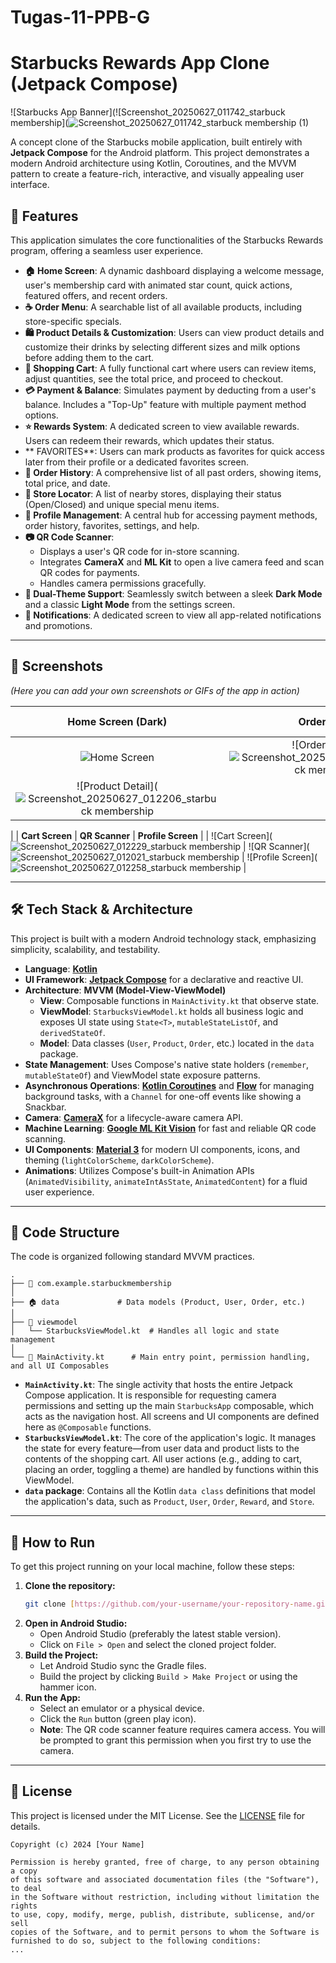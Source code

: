﻿# Tugas-11-PPB-G
# Starbucks Rewards App Clone (Jetpack Compose)

![Starbucks App Banner](![Screenshot_20250627_011742_starbuck membership](![Screenshot_20250627_011742_starbuck membership (1)](https://github.com/user-attachments/assets/08dbcddc-1b3e-4131-8b86-b8ac73da3b1e)


A concept clone of the Starbucks mobile application, built entirely with **Jetpack Compose** for the Android platform. This project demonstrates a modern Android architecture using Kotlin, Coroutines, and the MVVM pattern to create a feature-rich, interactive, and visually appealing user interface.

## 🌟 Features

This application simulates the core functionalities of the Starbucks Rewards program, offering a seamless user experience.

- **🏠 Home Screen**: A dynamic dashboard displaying a welcome message, user's membership card with animated star count, quick actions, featured offers, and recent orders.
- **☕ Order Menu**: A searchable list of all available products, including store-specific specials.
- **🛍️ Product Details & Customization**: Users can view product details and customize their drinks by selecting different sizes and milk options before adding them to the cart.
- **🛒 Shopping Cart**: A fully functional cart where users can review items, adjust quantities, see the total price, and proceed to checkout.
- **💳 Payment & Balance**: Simulates payment by deducting from a user's balance. Includes a "Top-Up" feature with multiple payment method options.
- **⭐ Rewards System**: A dedicated screen to view available rewards. Users can redeem their rewards, which updates their status.
- ** FAVORITES**: Users can mark products as favorites for quick access later from their profile or a dedicated favorites screen.
- **📜 Order History**: A comprehensive list of all past orders, showing items, total price, and date.
- **📍 Store Locator**: A list of nearby stores, displaying their status (Open/Closed) and unique special menu items.
- **👤 Profile Management**: A central hub for accessing payment methods, order history, favorites, settings, and help.
- **📷 QR Code Scanner**:
    - Displays a user's QR code for in-store scanning.
    - Integrates **CameraX** and **ML Kit** to open a live camera feed and scan QR codes for payments.
    - Handles camera permissions gracefully.
- **🎨 Dual-Theme Support**: Seamlessly switch between a sleek **Dark Mode** and a classic **Light Mode** from the settings screen.
- **🔔 Notifications**: A dedicated screen to view all app-related notifications and promotions.

---

## 📸 Screenshots

*(Here you can add your own screenshots or GIFs of the app in action)*

| Home Screen (Dark) | Order Screen | Product Detail |
| :---: |:---:|:---:|
| ![Home Screen](https://placehold.co/300x650/0D1B2A/FFFFFF?text=Home+Screen) | ![Order Screen](![Screenshot_20250627_012237_starbuck membership](https://github.com/user-attachments/assets/192cbc63-b955-4f1e-922d-75d50ea493df)
 | ![Product Detail](![Screenshot_20250627_012206_starbuck membership](https://github.com/user-attachments/assets/d1155f8e-df50-4c3c-aa99-0c8cea86d156)
 |
| **Cart Screen** | **QR Scanner** | **Profile Screen** |
| ![Cart Screen](![Screenshot_20250627_012229_starbuck membership](https://github.com/user-attachments/assets/1ee24a22-d60a-494c-a21b-d8dd554d54ec)
 | ![QR Scanner](![Screenshot_20250627_012021_starbuck membership](https://github.com/user-attachments/assets/28fed553-d995-4271-b4bf-68d74bfea5ca)
| ![Profile Screen](![Screenshot_20250627_012258_starbuck membership](https://github.com/user-attachments/assets/f410e3b2-b7c2-43fa-b298-d9d16f178dc8)
 |

---

## 🛠️ Tech Stack & Architecture

This project is built with a modern Android technology stack, emphasizing simplicity, scalability, and testability.

- **Language**: [**Kotlin**](https://kotlinlang.org/)
- **UI Framework**: [**Jetpack Compose**](https://developer.android.com/jetpack/compose) for a declarative and reactive UI.
- **Architecture**: **MVVM (Model-View-ViewModel)**
  - **View**: Composable functions in `MainActivity.kt` that observe state.
  - **ViewModel**: `StarbucksViewModel.kt` holds all business logic and exposes UI state using `State<T>`, `mutableStateListOf`, and `derivedStateOf`.
  - **Model**: Data classes (`User`, `Product`, `Order`, etc.) located in the `data` package.
- **State Management**: Uses Compose's native state holders (`remember`, `mutableStateOf`) and ViewModel state exposure patterns.
- **Asynchronous Operations**: [**Kotlin Coroutines**](https://kotlinlang.org/docs/coroutines-overview.html) and [**Flow**](https://kotlinlang.org/docs/flow.html) for managing background tasks, with a `Channel` for one-off events like showing a Snackbar.
- **Camera**: [**CameraX**](https://developer.android.com/training/camerax) for a lifecycle-aware camera API.
- **Machine Learning**: [**Google ML Kit Vision**](https://developers.google.com/ml-kit/vision/barcode-scanning) for fast and reliable QR code scanning.
- **UI Components**: [**Material 3**](https://m3.material.io/) for modern UI components, icons, and theming (`lightColorScheme`, `darkColorScheme`).
- **Animations**: Utilizes Compose's built-in Animation APIs (`AnimatedVisibility`, `animateIntAsState`, `AnimatedContent`) for a fluid user experience.

---

## 📂 Code Structure

The code is organized following standard MVVM practices.

```
.
├── 📄 com.example.starbuckmembership
│
├── 🏠 data             # Data models (Product, User, Order, etc.)
│
├── 🧠 viewmodel
│   └── StarbucksViewModel.kt  # Handles all logic and state management
│
└── 🎨 MainActivity.kt      # Main entry point, permission handling, and all UI Composables
```
- **`MainActivity.kt`**: The single activity that hosts the entire Jetpack Compose application. It is responsible for requesting camera permissions and setting up the main `StarbucksApp` composable, which acts as the navigation host. All screens and UI components are defined here as `@Composable` functions.
- **`StarbucksViewModel.kt`**: The core of the application's logic. It manages the state for every feature—from user data and product lists to the contents of the shopping cart. All user actions (e.g., adding to cart, placing an order, toggling a theme) are handled by functions within this ViewModel.
- **`data` package**: Contains all the Kotlin `data class` definitions that model the application's data, such as `Product`, `User`, `Order`, `Reward`, and `Store`.

---

## 🚀 How to Run

To get this project running on your local machine, follow these steps:

1.  **Clone the repository:**
    ```bash
    git clone [https://github.com/your-username/your-repository-name.git](https://github.com/your-username/your-repository-name.git)
    ```
2.  **Open in Android Studio:**
    -   Open Android Studio (preferably the latest stable version).
    -   Click on `File > Open` and select the cloned project folder.
3.  **Build the Project:**
    -   Let Android Studio sync the Gradle files.
    -   Build the project by clicking `Build > Make Project` or using the hammer icon.
4.  **Run the App:**
    -   Select an emulator or a physical device.
    -   Click the `Run` button (green play icon).
    -   **Note**: The QR code scanner feature requires camera access. You will be prompted to grant this permission when you first try to use the camera.

---

## 📄 License

This project is licensed under the MIT License. See the [LICENSE](LICENSE) file for details.

```
Copyright (c) 2024 [Your Name]

Permission is hereby granted, free of charge, to any person obtaining a copy
of this software and associated documentation files (the "Software"), to deal
in the Software without restriction, including without limitation the rights
to use, copy, modify, merge, publish, distribute, sublicense, and/or sell
copies of the Software, and to permit persons to whom the Software is
furnished to do so, subject to the following conditions:
...
